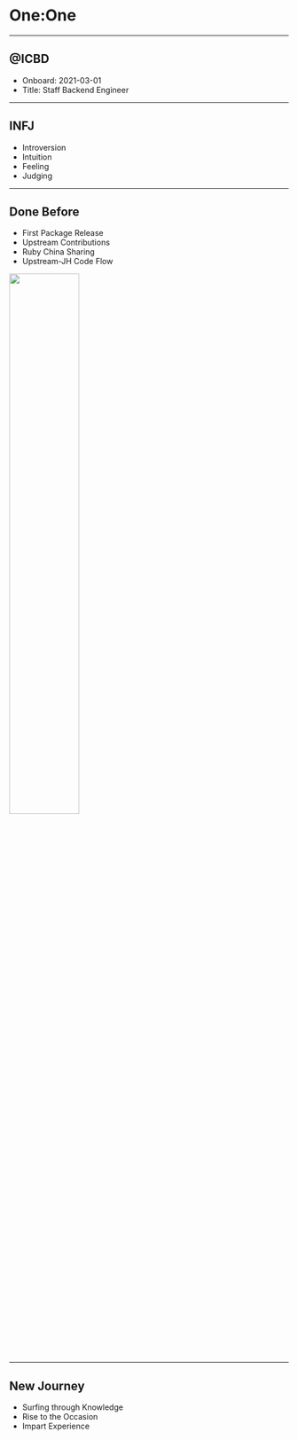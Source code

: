 # One:One

---

## @ICBD

- Onboard: 2021-03-01
- Title: Staff Backend Engineer

---

## INFJ

- Introversion
- Intuition
- Feeling
- Judging

---

## Done Before

- First Package Release
- Upstream Contributions
- Ruby China Sharing
- Upstream-JH Code Flow

<img src="https://gitlab.com/-/project/55143007/uploads/89c111e136b370729afbc4a7d44f6f21/WechatIMG101.jpg" width="50%">

---

## New Journey

- Surfing through Knowledge
- Rise to the Occasion
- Impart Experience

